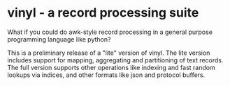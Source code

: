 # vinyl - a record processing suite #

What if you could do awk-style record processing in a general purpose programming language like python?

This is a preliminary release of a "lite" version of vinyl. The lite version includes support for mapping, aggregating and partitioning of text records. The full version supports other operations like indexing and fast random lookups via indices, and other formats like json and protocol buffers.

